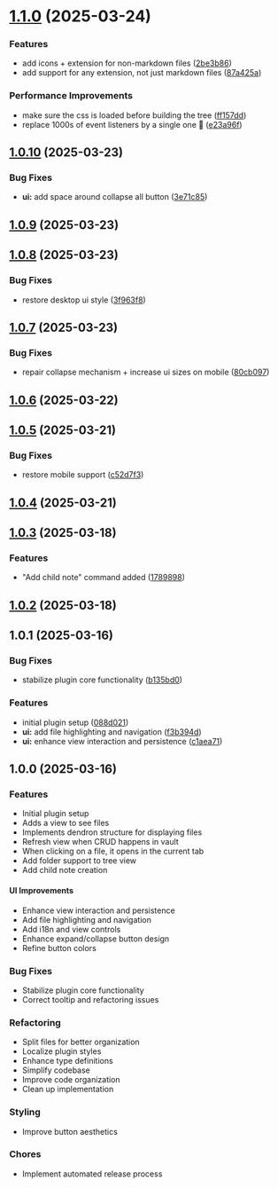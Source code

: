 # [1.1.0](https://github.com/jeansordes/tree-mapper/compare/1.0.10...1.1.0) (2025-03-24)


### Features

* add icons + extension for non-markdown files ([2be3b86](https://github.com/jeansordes/tree-mapper/commit/2be3b86cb663cd2746cc1f55f6f52e1d0cfb3f65))
* add support for any extension, not just markdown files ([87a425a](https://github.com/jeansordes/tree-mapper/commit/87a425a6717aa0b516461221e1a0d2b60dd7ecb1))


### Performance Improvements

* make sure the css is loaded before building the tree ([ff157dd](https://github.com/jeansordes/tree-mapper/commit/ff157dd53fcc747ec4895ccf53e9800fdf91f8db))
* replace 1000s of event listeners by a single one 💪 ([e23a96f](https://github.com/jeansordes/tree-mapper/commit/e23a96f265012152b71557e9dd8b614cb7478009))



## [1.0.10](https://github.com/jeansordes/tree-mapper/compare/1.0.9...1.0.10) (2025-03-23)


### Bug Fixes

* **ui:** add space around collapse all button ([3e71c85](https://github.com/jeansordes/tree-mapper/commit/3e71c8583236b87f88c71ad59548b88518f3e7f3))



## [1.0.9](https://github.com/jeansordes/tree-mapper/compare/1.0.8...1.0.9) (2025-03-23)



## [1.0.8](https://github.com/jeansordes/tree-mapper/compare/1.0.7...1.0.8) (2025-03-23)


### Bug Fixes

* restore desktop ui style ([3f963f8](https://github.com/jeansordes/tree-mapper/commit/3f963f8e54487d0e267b83eecf6ee0a7223a22b4))



## [1.0.7](https://github.com/jeansordes/tree-mapper/compare/1.0.6...1.0.7) (2025-03-23)


### Bug Fixes

* repair collapse mechanism + increase ui sizes on mobile ([80cb097](https://github.com/jeansordes/tree-mapper/commit/80cb097dbb1e011bf30822ec40e9760fa813be11))



## [1.0.6](https://github.com/jeansordes/tree-mapper/compare/1.0.5...1.0.6) (2025-03-22)



## [1.0.5](https://github.com/jeansordes/tree-mapper/compare/1.0.4...1.0.5) (2025-03-21)


### Bug Fixes

* restore mobile support ([c52d7f3](https://github.com/jeansordes/tree-mapper/commit/c52d7f3c67ca02ea73d45b1112b370033c369336))



## [1.0.4](https://github.com/jeansordes/tree-mapper/compare/1.0.3...1.0.4) (2025-03-21)



## [1.0.3](https://github.com/jeansordes/tree-mapper/compare/1.0.2...1.0.3) (2025-03-18)


### Features

* "Add child note" command added ([1789898](https://github.com/jeansordes/tree-mapper/commit/178989856c689a4b2835cbde109f8af810d1bf85))



## [1.0.2](https://github.com/jeansordes/tree-mapper/compare/1.0.1...1.0.2) (2025-03-18)



## 1.0.1 (2025-03-16)


### Bug Fixes

* stabilize plugin core functionality ([b135bd0](https://github.com/jeansordes/obsidian-another-dendron-plugin/commit/b135bd098e7161c14e0b2d10c2424f806183e809))


### Features

* initial plugin setup ([088d021](https://github.com/jeansordes/obsidian-another-dendron-plugin/commit/088d021c086abde044993536b92b421b7f16e7e1))
* **ui:** add file highlighting and navigation ([f3b394d](https://github.com/jeansordes/obsidian-another-dendron-plugin/commit/f3b394db02d4b63183e8be41d5787d7fe572cebc))
* **ui:** enhance view interaction and persistence ([c1aea71](https://github.com/jeansordes/obsidian-another-dendron-plugin/commit/c1aea71090129b6a947463e591f13cc4c10168b6))



## 1.0.0 (2025-03-16)

### Features

- Initial plugin setup
- Adds a view to see files
- Implements dendron structure for displaying files
- Refresh view when CRUD happens in vault
- When clicking on a file, it opens in the current tab
- Add folder support to tree view
- Add child note creation

#### UI Improvements
- Enhance view interaction and persistence
- Add file highlighting and navigation
- Add i18n and view controls
- Enhance expand/collapse button design
- Refine button colors

### Bug Fixes

- Stabilize plugin core functionality
- Correct tooltip and refactoring issues

### Refactoring

- Split files for better organization
- Localize plugin styles
- Enhance type definitions
- Simplify codebase
- Improve code organization
- Clean up implementation

### Styling

- Improve button aesthetics

### Chores

- Implement automated release process
